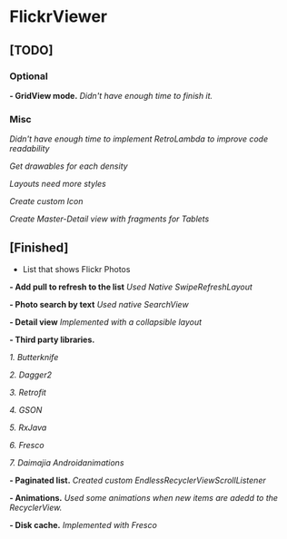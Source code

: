 # FlickrViewer

## [TODO]
### Optional
**- GridView mode.**
_Didn't have enough time to finish it._

### Misc

_Didn't have enough time to implement RetroLambda to improve code readability_

_Get drawables for each density_

_Layouts need more styles_

_Create custom Icon_

_Create Master-Detail view with fragments for Tablets_


## [Finished]

- List that shows Flickr Photos

**- Add pull to refresh to the list**
_Used Native SwipeRefreshLayout_

**- Photo search by text**
_Used native SearchView_

**- Detail view**
_Implemented with a collapsible layout_

**- Third party libraries.**

_1. Butterknife_

_2. Dagger2_

_3. Retrofit_

_4. GSON_

_5. RxJava_

_6. Fresco_

_7. Daimajia Androidanimations_
    
**- Paginated list.**
_Created custom EndlessRecyclerViewScrollListener_

**- Animations.**
_Used some animations when new items are adedd to the RecyclerView._

**- Disk cache.**
_Implemented with Fresco_
